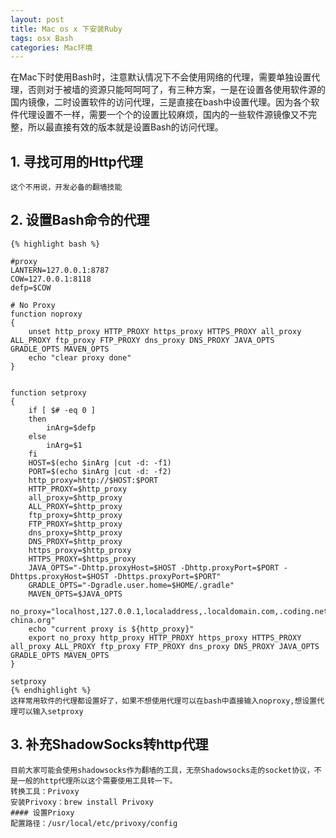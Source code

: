 ```yaml
---
layout: post
title: Mac os x 下安装Ruby
tags: osx Bash
categories: Mac环境
---
```


在Mac下时使用Bash时，注意默认情况下不会使用网络的代理，需要单独设置代理，否则对于被墙的资源只能呵呵呵了，有三种方案，一是在设置各使用软件源的国内镜像，二时设置软件的访问代理，三是直接在bash中设置代理。因为各个软件代理设置不一样，需要一个个的设置比较麻烦，国内的一些软件源镜像又不完整，所以最直接有效的版本就是设置Bash的访问代理。


## 1. 寻找可用的Http代理   

	这个不用说，开发必备的翻墙技能

## 2. 设置Bash命令的代理   

	{% highlight bash %}  

    #proxy 
    LANTERN=127.0.0.1:8787
    COW=127.0.0.1:8118
    defp=$COW

    # No Proxy
    function noproxy
    {
        unset http_proxy HTTP_PROXY https_proxy HTTPS_PROXY all_proxy ALL_PROXY ftp_proxy FTP_PROXY dns_proxy DNS_PROXY JAVA_OPTS GRADLE_OPTS MAVEN_OPTS
        echo "clear proxy done"
    }


    function setproxy
    {
        if [ $# -eq 0 ]
        then
            inArg=$defp
        else
            inArg=$1
        fi
        HOST=$(echo $inArg |cut -d: -f1)
        PORT=$(echo $inArg |cut -d: -f2)
        http_proxy=http://$HOST:$PORT
        HTTP_PROXY=$http_proxy
        all_proxy=$http_proxy
        ALL_PROXY=$http_proxy
        ftp_proxy=$http_proxy
        FTP_PROXY=$http_proxy
        dns_proxy=$http_proxy
        DNS_PROXY=$http_proxy
        https_proxy=$http_proxy
        HTTPS_PROXY=$https_proxy
        JAVA_OPTS="-Dhttp.proxyHost=$HOST -Dhttp.proxyPort=$PORT -Dhttps.proxyHost=$HOST -Dhttps.proxyPort=$PORT"
        GRADLE_OPTS="-Dgradle.user.home=$HOME/.gradle"
        MAVEN_OPTS=$JAVA_OPTS
        no_proxy="localhost,127.0.0.1,localaddress,.localdomain.com,.coding.net,192.168.99.100,.ruby-china.org"
        echo "current proxy is ${http_proxy}"
        export no_proxy http_proxy HTTP_PROXY https_proxy HTTPS_PROXY all_proxy ALL_PROXY ftp_proxy FTP_PROXY dns_proxy DNS_PROXY JAVA_OPTS GRADLE_OPTS MAVEN_OPTS
    }

    setproxy
	{% endhighlight %}
	这样常用软件的代理都设置好了，如果不想使用代理可以在bash中直接输入noproxy,想设置代理可以输入setproxy

## 3. 补充ShadowSocks转http代理    

	目前大家可能会使用shadowsocks作为翻墙的工具，无奈Shadowsocks走的socket协议，不是一般的http代理所以这个需要使用工具转一下。    
	转换工具：Privoxy    
	安装Privoxy：brew install Privoxy    
	#### 设置Prioxy
	配置路径：/usr/local/etc/privoxy/config   
